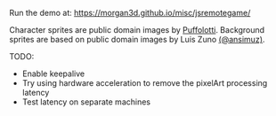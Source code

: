 
Run the demo at: https://morgan3d.github.io/misc/jsremotegame/


Character sprites are public domain images by [Puffolotti](https://opengameart.org/users/puffolotti).
Background sprites are based on public domain images by Luis Zuno [(@ansimuz)](https://opengameart.org/content/industrial-parallax-background).


TODO:

- Enable keepalive
- Try using hardware acceleration to remove the pixelArt processing
  latency
- Test latency on separate machines
